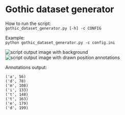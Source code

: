 # Gothic dataset generator

How to run the script:  
``gothic_dataset_generator.py [-h] -c CONFIG``  

Example:  
``python gothic_dataset_generator.py -c config.ini``
  
![script output image with background](https://github.com/xkissm00/gothic_dataset_generator/blob/master/image.png)
![script output image with drawn position annotations](https://github.com/xkissm00/gothic_dataset_generator/blob/master/image_annotated.png)

Annotations output:

``('a', 56)``  
``('d', 78)``  
``('m', 108)``  
``('i', 133)``  
``('t', 148)``  
``('t', 163)``  
``('e', 179)``  
``('d', 199)``  
